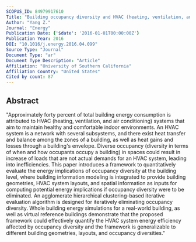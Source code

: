 ```yaml
---
SCOPUS_ID: 84979917610
Title: "Building occupancy diversity and HVAC (heating, ventilation, and air conditioning) system energy efficiency"
Author: "Yang Z."
Journal: "Energy"
Publication Date: {'$date': '2016-01-01T00:00:00Z'}
Publication Year: 2016
DOI: "10.1016/j.energy.2016.04.099"
Source Type: "Journal"
Document Type: "ar"
Document Type Description: "Article"
Affiliation: "University of Southern California"
Affiliation Country: "United States"
Cited by count: 87
---
```


## Abstract
"Approximately forty percent of total building energy consumption is attributed to HVAC (heating, ventilation, and air conditioning) systems that aim to maintain healthy and comfortable indoor environments. An HVAC system is a network with several subsystems, and there exist heat transfer and balance among the zones of a building, as well as heat gains and losses through a building's envelope. Diverse occupancy (diversity in terms of when and how occupants occupy a building) in spaces could result in increase of loads that are not actual demands for an HVAC system, leading into inefficiencies. This paper introduces a framework to quantitatively evaluate the energy implications of occupancy diversity at the building level, where building information modeling is integrated to provide building geometries, HVAC system layouts, and spatial information as inputs for computing potential energy implications if occupancy diversity were to be eliminated. An agglomerate hierarchical clustering-based iterative evaluation algorithm is designed for iteratively eliminating occupancy diversity. Whole building energy simulations for a real-world building, as well as virtual reference buildings demonstrate that the proposed framework could effectively quantify the HVAC system energy efficiency affected by occupancy diversity and the framework is generalizable to different building geometries, layouts, and occupancy diversities."
